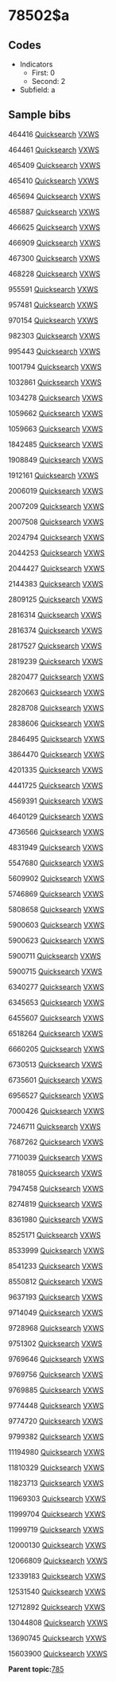# 78502$a

## Codes

-   Indicators
    -   First: 0
    -   Second: 2
-   Subfield: a

## Sample bibs

464416 [Quicksearch](https://search.library.yale.edu/catalog/464416) [VXWS](http://prodorbis.library.yale.edu:7014/vxws/GetHoldingsService?bibId=464416)

464461 [Quicksearch](https://search.library.yale.edu/catalog/464461) [VXWS](http://prodorbis.library.yale.edu:7014/vxws/GetHoldingsService?bibId=464461)

465409 [Quicksearch](https://search.library.yale.edu/catalog/465409) [VXWS](http://prodorbis.library.yale.edu:7014/vxws/GetHoldingsService?bibId=465409)

465410 [Quicksearch](https://search.library.yale.edu/catalog/465410) [VXWS](http://prodorbis.library.yale.edu:7014/vxws/GetHoldingsService?bibId=465410)

465694 [Quicksearch](https://search.library.yale.edu/catalog/465694) [VXWS](http://prodorbis.library.yale.edu:7014/vxws/GetHoldingsService?bibId=465694)

465887 [Quicksearch](https://search.library.yale.edu/catalog/465887) [VXWS](http://prodorbis.library.yale.edu:7014/vxws/GetHoldingsService?bibId=465887)

466625 [Quicksearch](https://search.library.yale.edu/catalog/466625) [VXWS](http://prodorbis.library.yale.edu:7014/vxws/GetHoldingsService?bibId=466625)

466909 [Quicksearch](https://search.library.yale.edu/catalog/466909) [VXWS](http://prodorbis.library.yale.edu:7014/vxws/GetHoldingsService?bibId=466909)

467300 [Quicksearch](https://search.library.yale.edu/catalog/467300) [VXWS](http://prodorbis.library.yale.edu:7014/vxws/GetHoldingsService?bibId=467300)

468228 [Quicksearch](https://search.library.yale.edu/catalog/468228) [VXWS](http://prodorbis.library.yale.edu:7014/vxws/GetHoldingsService?bibId=468228)

955591 [Quicksearch](https://search.library.yale.edu/catalog/955591) [VXWS](http://prodorbis.library.yale.edu:7014/vxws/GetHoldingsService?bibId=955591)

957481 [Quicksearch](https://search.library.yale.edu/catalog/957481) [VXWS](http://prodorbis.library.yale.edu:7014/vxws/GetHoldingsService?bibId=957481)

970154 [Quicksearch](https://search.library.yale.edu/catalog/970154) [VXWS](http://prodorbis.library.yale.edu:7014/vxws/GetHoldingsService?bibId=970154)

982303 [Quicksearch](https://search.library.yale.edu/catalog/982303) [VXWS](http://prodorbis.library.yale.edu:7014/vxws/GetHoldingsService?bibId=982303)

995443 [Quicksearch](https://search.library.yale.edu/catalog/995443) [VXWS](http://prodorbis.library.yale.edu:7014/vxws/GetHoldingsService?bibId=995443)

1001794 [Quicksearch](https://search.library.yale.edu/catalog/1001794) [VXWS](http://prodorbis.library.yale.edu:7014/vxws/GetHoldingsService?bibId=1001794)

1032861 [Quicksearch](https://search.library.yale.edu/catalog/1032861) [VXWS](http://prodorbis.library.yale.edu:7014/vxws/GetHoldingsService?bibId=1032861)

1034278 [Quicksearch](https://search.library.yale.edu/catalog/1034278) [VXWS](http://prodorbis.library.yale.edu:7014/vxws/GetHoldingsService?bibId=1034278)

1059662 [Quicksearch](https://search.library.yale.edu/catalog/1059662) [VXWS](http://prodorbis.library.yale.edu:7014/vxws/GetHoldingsService?bibId=1059662)

1059663 [Quicksearch](https://search.library.yale.edu/catalog/1059663) [VXWS](http://prodorbis.library.yale.edu:7014/vxws/GetHoldingsService?bibId=1059663)

1842485 [Quicksearch](https://search.library.yale.edu/catalog/1842485) [VXWS](http://prodorbis.library.yale.edu:7014/vxws/GetHoldingsService?bibId=1842485)

1908849 [Quicksearch](https://search.library.yale.edu/catalog/1908849) [VXWS](http://prodorbis.library.yale.edu:7014/vxws/GetHoldingsService?bibId=1908849)

1912161 [Quicksearch](https://search.library.yale.edu/catalog/1912161) [VXWS](http://prodorbis.library.yale.edu:7014/vxws/GetHoldingsService?bibId=1912161)

2006019 [Quicksearch](https://search.library.yale.edu/catalog/2006019) [VXWS](http://prodorbis.library.yale.edu:7014/vxws/GetHoldingsService?bibId=2006019)

2007209 [Quicksearch](https://search.library.yale.edu/catalog/2007209) [VXWS](http://prodorbis.library.yale.edu:7014/vxws/GetHoldingsService?bibId=2007209)

2007508 [Quicksearch](https://search.library.yale.edu/catalog/2007508) [VXWS](http://prodorbis.library.yale.edu:7014/vxws/GetHoldingsService?bibId=2007508)

2024794 [Quicksearch](https://search.library.yale.edu/catalog/2024794) [VXWS](http://prodorbis.library.yale.edu:7014/vxws/GetHoldingsService?bibId=2024794)

2044253 [Quicksearch](https://search.library.yale.edu/catalog/2044253) [VXWS](http://prodorbis.library.yale.edu:7014/vxws/GetHoldingsService?bibId=2044253)

2044427 [Quicksearch](https://search.library.yale.edu/catalog/2044427) [VXWS](http://prodorbis.library.yale.edu:7014/vxws/GetHoldingsService?bibId=2044427)

2144383 [Quicksearch](https://search.library.yale.edu/catalog/2144383) [VXWS](http://prodorbis.library.yale.edu:7014/vxws/GetHoldingsService?bibId=2144383)

2809125 [Quicksearch](https://search.library.yale.edu/catalog/2809125) [VXWS](http://prodorbis.library.yale.edu:7014/vxws/GetHoldingsService?bibId=2809125)

2816314 [Quicksearch](https://search.library.yale.edu/catalog/2816314) [VXWS](http://prodorbis.library.yale.edu:7014/vxws/GetHoldingsService?bibId=2816314)

2816374 [Quicksearch](https://search.library.yale.edu/catalog/2816374) [VXWS](http://prodorbis.library.yale.edu:7014/vxws/GetHoldingsService?bibId=2816374)

2817527 [Quicksearch](https://search.library.yale.edu/catalog/2817527) [VXWS](http://prodorbis.library.yale.edu:7014/vxws/GetHoldingsService?bibId=2817527)

2819239 [Quicksearch](https://search.library.yale.edu/catalog/2819239) [VXWS](http://prodorbis.library.yale.edu:7014/vxws/GetHoldingsService?bibId=2819239)

2820477 [Quicksearch](https://search.library.yale.edu/catalog/2820477) [VXWS](http://prodorbis.library.yale.edu:7014/vxws/GetHoldingsService?bibId=2820477)

2820663 [Quicksearch](https://search.library.yale.edu/catalog/2820663) [VXWS](http://prodorbis.library.yale.edu:7014/vxws/GetHoldingsService?bibId=2820663)

2828708 [Quicksearch](https://search.library.yale.edu/catalog/2828708) [VXWS](http://prodorbis.library.yale.edu:7014/vxws/GetHoldingsService?bibId=2828708)

2838606 [Quicksearch](https://search.library.yale.edu/catalog/2838606) [VXWS](http://prodorbis.library.yale.edu:7014/vxws/GetHoldingsService?bibId=2838606)

2846495 [Quicksearch](https://search.library.yale.edu/catalog/2846495) [VXWS](http://prodorbis.library.yale.edu:7014/vxws/GetHoldingsService?bibId=2846495)

3864470 [Quicksearch](https://search.library.yale.edu/catalog/3864470) [VXWS](http://prodorbis.library.yale.edu:7014/vxws/GetHoldingsService?bibId=3864470)

4201335 [Quicksearch](https://search.library.yale.edu/catalog/4201335) [VXWS](http://prodorbis.library.yale.edu:7014/vxws/GetHoldingsService?bibId=4201335)

4441725 [Quicksearch](https://search.library.yale.edu/catalog/4441725) [VXWS](http://prodorbis.library.yale.edu:7014/vxws/GetHoldingsService?bibId=4441725)

4569391 [Quicksearch](https://search.library.yale.edu/catalog/4569391) [VXWS](http://prodorbis.library.yale.edu:7014/vxws/GetHoldingsService?bibId=4569391)

4640129 [Quicksearch](https://search.library.yale.edu/catalog/4640129) [VXWS](http://prodorbis.library.yale.edu:7014/vxws/GetHoldingsService?bibId=4640129)

4736566 [Quicksearch](https://search.library.yale.edu/catalog/4736566) [VXWS](http://prodorbis.library.yale.edu:7014/vxws/GetHoldingsService?bibId=4736566)

4831949 [Quicksearch](https://search.library.yale.edu/catalog/4831949) [VXWS](http://prodorbis.library.yale.edu:7014/vxws/GetHoldingsService?bibId=4831949)

5547680 [Quicksearch](https://search.library.yale.edu/catalog/5547680) [VXWS](http://prodorbis.library.yale.edu:7014/vxws/GetHoldingsService?bibId=5547680)

5609902 [Quicksearch](https://search.library.yale.edu/catalog/5609902) [VXWS](http://prodorbis.library.yale.edu:7014/vxws/GetHoldingsService?bibId=5609902)

5746869 [Quicksearch](https://search.library.yale.edu/catalog/5746869) [VXWS](http://prodorbis.library.yale.edu:7014/vxws/GetHoldingsService?bibId=5746869)

5808658 [Quicksearch](https://search.library.yale.edu/catalog/5808658) [VXWS](http://prodorbis.library.yale.edu:7014/vxws/GetHoldingsService?bibId=5808658)

5900603 [Quicksearch](https://search.library.yale.edu/catalog/5900603) [VXWS](http://prodorbis.library.yale.edu:7014/vxws/GetHoldingsService?bibId=5900603)

5900623 [Quicksearch](https://search.library.yale.edu/catalog/5900623) [VXWS](http://prodorbis.library.yale.edu:7014/vxws/GetHoldingsService?bibId=5900623)

5900711 [Quicksearch](https://search.library.yale.edu/catalog/5900711) [VXWS](http://prodorbis.library.yale.edu:7014/vxws/GetHoldingsService?bibId=5900711)

5900715 [Quicksearch](https://search.library.yale.edu/catalog/5900715) [VXWS](http://prodorbis.library.yale.edu:7014/vxws/GetHoldingsService?bibId=5900715)

6340277 [Quicksearch](https://search.library.yale.edu/catalog/6340277) [VXWS](http://prodorbis.library.yale.edu:7014/vxws/GetHoldingsService?bibId=6340277)

6345653 [Quicksearch](https://search.library.yale.edu/catalog/6345653) [VXWS](http://prodorbis.library.yale.edu:7014/vxws/GetHoldingsService?bibId=6345653)

6455607 [Quicksearch](https://search.library.yale.edu/catalog/6455607) [VXWS](http://prodorbis.library.yale.edu:7014/vxws/GetHoldingsService?bibId=6455607)

6518264 [Quicksearch](https://search.library.yale.edu/catalog/6518264) [VXWS](http://prodorbis.library.yale.edu:7014/vxws/GetHoldingsService?bibId=6518264)

6660205 [Quicksearch](https://search.library.yale.edu/catalog/6660205) [VXWS](http://prodorbis.library.yale.edu:7014/vxws/GetHoldingsService?bibId=6660205)

6730513 [Quicksearch](https://search.library.yale.edu/catalog/6730513) [VXWS](http://prodorbis.library.yale.edu:7014/vxws/GetHoldingsService?bibId=6730513)

6735601 [Quicksearch](https://search.library.yale.edu/catalog/6735601) [VXWS](http://prodorbis.library.yale.edu:7014/vxws/GetHoldingsService?bibId=6735601)

6956527 [Quicksearch](https://search.library.yale.edu/catalog/6956527) [VXWS](http://prodorbis.library.yale.edu:7014/vxws/GetHoldingsService?bibId=6956527)

7000426 [Quicksearch](https://search.library.yale.edu/catalog/7000426) [VXWS](http://prodorbis.library.yale.edu:7014/vxws/GetHoldingsService?bibId=7000426)

7246711 [Quicksearch](https://search.library.yale.edu/catalog/7246711) [VXWS](http://prodorbis.library.yale.edu:7014/vxws/GetHoldingsService?bibId=7246711)

7687262 [Quicksearch](https://search.library.yale.edu/catalog/7687262) [VXWS](http://prodorbis.library.yale.edu:7014/vxws/GetHoldingsService?bibId=7687262)

7710039 [Quicksearch](https://search.library.yale.edu/catalog/7710039) [VXWS](http://prodorbis.library.yale.edu:7014/vxws/GetHoldingsService?bibId=7710039)

7818055 [Quicksearch](https://search.library.yale.edu/catalog/7818055) [VXWS](http://prodorbis.library.yale.edu:7014/vxws/GetHoldingsService?bibId=7818055)

7947458 [Quicksearch](https://search.library.yale.edu/catalog/7947458) [VXWS](http://prodorbis.library.yale.edu:7014/vxws/GetHoldingsService?bibId=7947458)

8274819 [Quicksearch](https://search.library.yale.edu/catalog/8274819) [VXWS](http://prodorbis.library.yale.edu:7014/vxws/GetHoldingsService?bibId=8274819)

8361980 [Quicksearch](https://search.library.yale.edu/catalog/8361980) [VXWS](http://prodorbis.library.yale.edu:7014/vxws/GetHoldingsService?bibId=8361980)

8525171 [Quicksearch](https://search.library.yale.edu/catalog/8525171) [VXWS](http://prodorbis.library.yale.edu:7014/vxws/GetHoldingsService?bibId=8525171)

8533999 [Quicksearch](https://search.library.yale.edu/catalog/8533999) [VXWS](http://prodorbis.library.yale.edu:7014/vxws/GetHoldingsService?bibId=8533999)

8541233 [Quicksearch](https://search.library.yale.edu/catalog/8541233) [VXWS](http://prodorbis.library.yale.edu:7014/vxws/GetHoldingsService?bibId=8541233)

8550812 [Quicksearch](https://search.library.yale.edu/catalog/8550812) [VXWS](http://prodorbis.library.yale.edu:7014/vxws/GetHoldingsService?bibId=8550812)

9637193 [Quicksearch](https://search.library.yale.edu/catalog/9637193) [VXWS](http://prodorbis.library.yale.edu:7014/vxws/GetHoldingsService?bibId=9637193)

9714049 [Quicksearch](https://search.library.yale.edu/catalog/9714049) [VXWS](http://prodorbis.library.yale.edu:7014/vxws/GetHoldingsService?bibId=9714049)

9728968 [Quicksearch](https://search.library.yale.edu/catalog/9728968) [VXWS](http://prodorbis.library.yale.edu:7014/vxws/GetHoldingsService?bibId=9728968)

9751302 [Quicksearch](https://search.library.yale.edu/catalog/9751302) [VXWS](http://prodorbis.library.yale.edu:7014/vxws/GetHoldingsService?bibId=9751302)

9769646 [Quicksearch](https://search.library.yale.edu/catalog/9769646) [VXWS](http://prodorbis.library.yale.edu:7014/vxws/GetHoldingsService?bibId=9769646)

9769756 [Quicksearch](https://search.library.yale.edu/catalog/9769756) [VXWS](http://prodorbis.library.yale.edu:7014/vxws/GetHoldingsService?bibId=9769756)

9769885 [Quicksearch](https://search.library.yale.edu/catalog/9769885) [VXWS](http://prodorbis.library.yale.edu:7014/vxws/GetHoldingsService?bibId=9769885)

9774448 [Quicksearch](https://search.library.yale.edu/catalog/9774448) [VXWS](http://prodorbis.library.yale.edu:7014/vxws/GetHoldingsService?bibId=9774448)

9774720 [Quicksearch](https://search.library.yale.edu/catalog/9774720) [VXWS](http://prodorbis.library.yale.edu:7014/vxws/GetHoldingsService?bibId=9774720)

9799382 [Quicksearch](https://search.library.yale.edu/catalog/9799382) [VXWS](http://prodorbis.library.yale.edu:7014/vxws/GetHoldingsService?bibId=9799382)

11194980 [Quicksearch](https://search.library.yale.edu/catalog/11194980) [VXWS](http://prodorbis.library.yale.edu:7014/vxws/GetHoldingsService?bibId=11194980)

11810329 [Quicksearch](https://search.library.yale.edu/catalog/11810329) [VXWS](http://prodorbis.library.yale.edu:7014/vxws/GetHoldingsService?bibId=11810329)

11823713 [Quicksearch](https://search.library.yale.edu/catalog/11823713) [VXWS](http://prodorbis.library.yale.edu:7014/vxws/GetHoldingsService?bibId=11823713)

11969303 [Quicksearch](https://search.library.yale.edu/catalog/11969303) [VXWS](http://prodorbis.library.yale.edu:7014/vxws/GetHoldingsService?bibId=11969303)

11999704 [Quicksearch](https://search.library.yale.edu/catalog/11999704) [VXWS](http://prodorbis.library.yale.edu:7014/vxws/GetHoldingsService?bibId=11999704)

11999719 [Quicksearch](https://search.library.yale.edu/catalog/11999719) [VXWS](http://prodorbis.library.yale.edu:7014/vxws/GetHoldingsService?bibId=11999719)

12000130 [Quicksearch](https://search.library.yale.edu/catalog/12000130) [VXWS](http://prodorbis.library.yale.edu:7014/vxws/GetHoldingsService?bibId=12000130)

12066809 [Quicksearch](https://search.library.yale.edu/catalog/12066809) [VXWS](http://prodorbis.library.yale.edu:7014/vxws/GetHoldingsService?bibId=12066809)

12339183 [Quicksearch](https://search.library.yale.edu/catalog/12339183) [VXWS](http://prodorbis.library.yale.edu:7014/vxws/GetHoldingsService?bibId=12339183)

12531540 [Quicksearch](https://search.library.yale.edu/catalog/12531540) [VXWS](http://prodorbis.library.yale.edu:7014/vxws/GetHoldingsService?bibId=12531540)

12712892 [Quicksearch](https://search.library.yale.edu/catalog/12712892) [VXWS](http://prodorbis.library.yale.edu:7014/vxws/GetHoldingsService?bibId=12712892)

13044808 [Quicksearch](https://search.library.yale.edu/catalog/13044808) [VXWS](http://prodorbis.library.yale.edu:7014/vxws/GetHoldingsService?bibId=13044808)

13690745 [Quicksearch](https://search.library.yale.edu/catalog/13690745) [VXWS](http://prodorbis.library.yale.edu:7014/vxws/GetHoldingsService?bibId=13690745)

15603900 [Quicksearch](https://search.library.yale.edu/catalog/15603900) [VXWS](http://prodorbis.library.yale.edu:7014/vxws/GetHoldingsService?bibId=15603900)

**Parent topic:**[785](../../tags/785/785.md)

